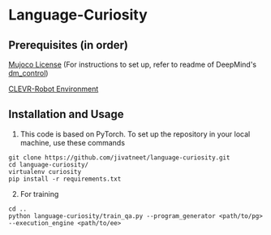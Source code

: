 # Language-Curiosity


## Prerequisites (in order)
[Mujoco License](https://www.roboti.us/license.html) (For instructions to set up, refer to readme of DeepMind's [dm\_control](https://github.com/deepmind/dm_control))

[CLEVR-Robot Environment](https://github.com/google-research/clevr_robot_env)

## Installation and Usage
1. This code is based on PyTorch. To set up the repository in your local machine, use these commands
```
git clone https://github.com/jivatneet/language-curiosity.git
cd language-curiosity/
virtualenv curiosity
pip install -r requirements.txt
```
2. For training
 ```
cd ..
python language-curiosity/train_qa.py --program_generator <path/to/pg> --execution_engine <path/to/ee>
 ```
